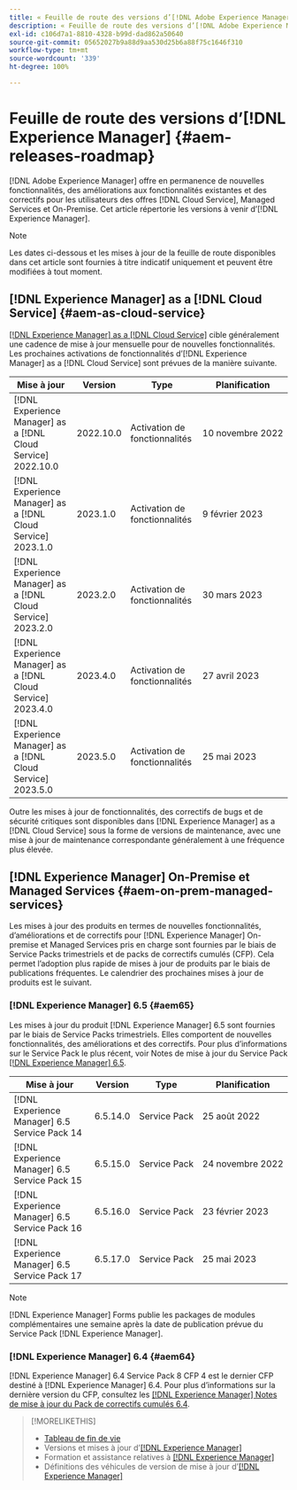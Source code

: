 ```yaml
---
title: « Feuille de route des versions d’[!DNL Adobe Experience Manager] »
description: « Feuille de route des versions d’[!DNL Adobe Experience Manager] »
exl-id: c106d7a1-8810-4328-b99d-dad862a50640
source-git-commit: 05652027b9a88d9aa530d25b6a88f75c1646f310
workflow-type: tm+mt
source-wordcount: '339'
ht-degree: 100%

---
```


# Feuille de route des versions d’[!DNL Experience Manager] {#aem-releases-roadmap}

[!DNL Adobe Experience Manager] offre en permanence de nouvelles fonctionnalités, des améliorations aux fonctionnalités existantes et des correctifs pour les utilisateurs des offres [!DNL Cloud Service], Managed Services et On-Premise. Cet article répertorie les versions à venir d’[!DNL Experience Manager].

>[!NOTE]
>
>Les dates ci-dessous et les mises à jour de la feuille de route disponibles dans cet article sont fournies à titre indicatif uniquement et peuvent être modifiées à tout moment.

## [!DNL Experience Manager] as a [!DNL Cloud Service] {#aem-as-cloud-service}

[[!DNL Experience Manager] as a [!DNL Cloud Service]](https://experienceleague.adobe.com/docs/experience-manager-cloud-service/release-notes/home.html?lang=fr) cible généralement une cadence de mise à jour mensuelle pour de nouvelles fonctionnalités. Les prochaines activations de fonctionnalités d’[!DNL Experience Manager] as a [!DNL Cloud Service] sont prévues de la manière suivante.

| Mise à jour | Version | Type | Planification |
|---|---|---|---|
| [!DNL Experience Manager] as a [!DNL Cloud Service] 2022.10.0 | 2022.10.0 | Activation de fonctionnalités | 10 novembre 2022 |
| [!DNL Experience Manager] as a [!DNL Cloud Service] 2023.1.0 | 2023.1.0 | Activation de fonctionnalités | 9 février 2023 |
| [!DNL Experience Manager] as a [!DNL Cloud Service] 2023.2.0 | 2023.2.0 | Activation de fonctionnalités | 30 mars 2023 |
| [!DNL Experience Manager] as a [!DNL Cloud Service] 2023.4.0 | 2023.4.0 | Activation de fonctionnalités | 27 avril 2023 |
| [!DNL Experience Manager] as a [!DNL Cloud Service] 2023.5.0 | 2023.5.0 | Activation de fonctionnalités | 25 mai 2023 |

Outre les mises à jour de fonctionnalités, des correctifs de bugs et de sécurité critiques sont disponibles dans [!DNL Experience Manager] as a [!DNL Cloud Service] sous la forme de versions de maintenance, avec une mise à jour de maintenance correspondante généralement à une fréquence plus élevée.

## [!DNL Experience Manager] On-Premise et Managed Services {#aem-on-prem-managed-services}

Les mises à jour des produits en termes de nouvelles fonctionnalités, d’améliorations et de correctifs pour [!DNL Experience Manager] On-premise et Managed Services pris en charge sont fournies par le biais de Service Packs trimestriels et de packs de correctifs cumulés (CFP). Cela permet l’adoption plus rapide de mises à jour de produits par le biais de publications fréquentes. Le calendrier des prochaines mises à jour de produits est le suivant.

### [!DNL Experience Manager] 6.5 {#aem65}

Les mises à jour du produit [!DNL Experience Manager] 6.5 sont fournies par le biais de Service Packs trimestriels. Elles comportent de nouvelles fonctionnalités, des améliorations et des correctifs. Pour plus d’informations sur le Service Pack le plus récent, voir Notes de mise à jour du Service Pack [[!DNL Experience Manager]  6.5](https://experienceleague.adobe.com/docs/experience-manager-65/release-notes/release-notes.html?lang=fr).

| Mise à jour | Version | Type | Planification |
|---|---|---|---|
| [!DNL Experience Manager] 6.5 Service Pack 14 | 6.5.14.0 | Service Pack | 25 août 2022 |
| [!DNL Experience Manager] 6.5 Service Pack 15 | 6.5.15.0 | Service Pack | 24 novembre 2022 |
| [!DNL Experience Manager] 6.5 Service Pack 16 | 6.5.16.0 | Service Pack | 23 février 2023 |
| [!DNL Experience Manager] 6.5 Service Pack 17 | 6.5.17.0 | Service Pack | 25 mai 2023 |

>[!NOTE]
>
>[!DNL Experience Manager] Forms publie les packages de modules complémentaires une semaine après la date de publication prévue du Service Pack [!DNL Experience Manager].

### [!DNL Experience Manager] 6.4 {#aem64}

[!DNL Experience Manager] 6.4 Service Pack 8 CFP 4 est le dernier CFP destiné à [!DNL Experience Manager] 6.4. Pour plus d’informations sur la dernière version du CFP, consultez les [[!DNL Experience Manager] Notes de mise à jour du Pack de correctifs cumulés 6.4](https://experienceleague.adobe.com/docs/experience-manager-64/release-notes/cfp-release-notes.html?lang=fr).

>[!MORELIKETHIS]
>
>* [Tableau de fin de vie](https://helpx.adobe.com/fr/support/programs/eol-matrix.html)
>* Versions et mises à jour d’[[!DNL Experience Manager] ](https://helpx.adobe.com/fr/experience-manager/aem-releases-updates.html)
>* Formation et assistance relatives à [[!DNL Experience Manager] ](https://experienceleague.adobe.com/docs/experience-manager-cloud-service.html?lang=fr)
>* Définitions des véhicules de version de mise à jour d’[[!DNL Experience Manager] ](/help/update-release-vehicle-definitions.md)

